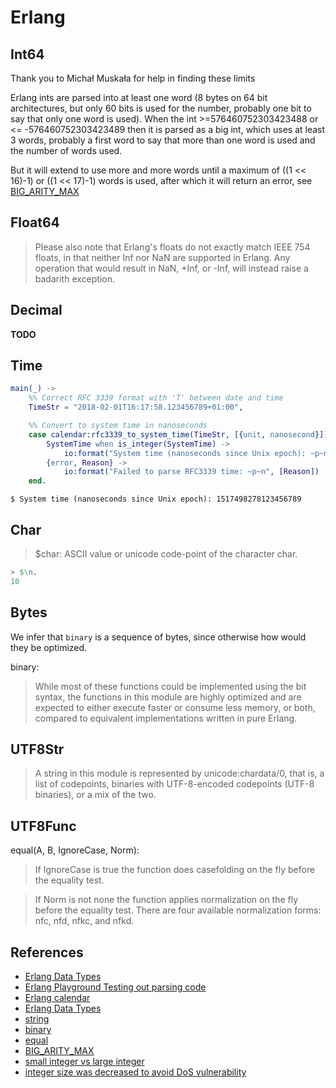 # Erlang

## Int64

Thank you to Michał Muskała for help in finding these limits

Erlang ints are parsed into at least one word (8 bytes on 64 bit architectures, but only 60 bits is used for the number, probably one bit to say that only one word is used). 
When the int >=576460752303423488 or <= -576460752303423489 then it is parsed as a big int, which uses at least 3 words, probably a first word to say that more than one word is used and the number of words used.

But it will extend to use more and more words until a maximum of ((1 << 16)-1) or ((1 << 17)-1) words is used, after which it will return an error, see [BIG_ARITY_MAX]( https://github.com/erlang/otp/blob/0615afaa9e93a1c12529c9632764b7e125cd7feb/erts/emulator/beam/erl_term.h#L440)

## Float64

> Please also note that Erlang's floats do not exactly match IEEE 754 floats, in that neither Inf nor NaN are supported in Erlang. Any operation that would result in NaN, +Inf, or -Inf, will instead raise a badarith exception.

## Decimal

**TODO**

## Time

```erlang
main(_) ->
    %% Correct RFC 3339 format with 'T' between date and time
    TimeStr = "2018-02-01T16:17:58.123456789+01:00",

    %% Convert to system time in nanoseconds
    case calendar:rfc3339_to_system_time(TimeStr, [{unit, nanosecond}]) of
        SystemTime when is_integer(SystemTime) ->
            io:format("System time (nanoseconds since Unix epoch): ~p~n", [SystemTime]);
        {error, Reason} ->
            io:format("Failed to parse RFC3339 time: ~p~n", [Reason])
    end.
```

```
$ System time (nanoseconds since Unix epoch): 1517498278123456789
```

## Char

> $char: ASCII value or unicode code-point of the character char.

```erlang
> $\n.
10
```

## Bytes

We infer that `binary` is a sequence of bytes, since otherwise how would they be optimized.

binary:

> While most of these functions could be implemented using the bit syntax, the functions in this module are highly optimized and are expected to either execute faster or consume less memory, or both, compared to equivalent implementations written in pure Erlang.

## UTF8Str

> A string in this module is represented by unicode:chardata/0, that is, a list of codepoints, binaries with UTF-8-encoded codepoints (UTF-8 binaries), or a mix of the two.

## UTF8Func

equal(A, B, IgnoreCase, Norm):

> If IgnoreCase is true the function does casefolding on the fly before the equality test.

> If Norm is not none the function applies normalization on the fly before the equality test. There are four available normalization forms: nfc, nfd, nfkc, and nfkd.

## References

* [Erlang Data Types](https://erlang.org/documentation/doc-15.0-rc1/doc/system/data_types.html)
* [Erlang Playground Testing out parsing code](https://www.mycompiler.io/view/A7Lq1y0D6nR)
* [Erlang calendar](https://www.erlang.org/doc/apps/stdlib/calendar.html#rfc3339_to_system_time/2)
* [Erlang Data Types](https://www.erlang.org/doc/system/data_types.html#number)
* [string](https://www.erlang.org/doc/apps/stdlib/string.html)
* [binary](https://www.erlang.org/doc/apps/stdlib/binary.html)
* [equal](https://www.erlang.org/doc/apps/stdlib/string.html#equal/4)
* [BIG_ARITY_MAX]( https://github.com/erlang/otp/blob/0615afaa9e93a1c12529c9632764b7e125cd7feb/erts/emulator/beam/erl_term.h#L440)
* [small integer vs large integer](https://www.erlang.org/doc/system/memory.html)
* [integer size was decreased to avoid DoS vulnerability](https://github.com/erlang/otp/pull/7426)